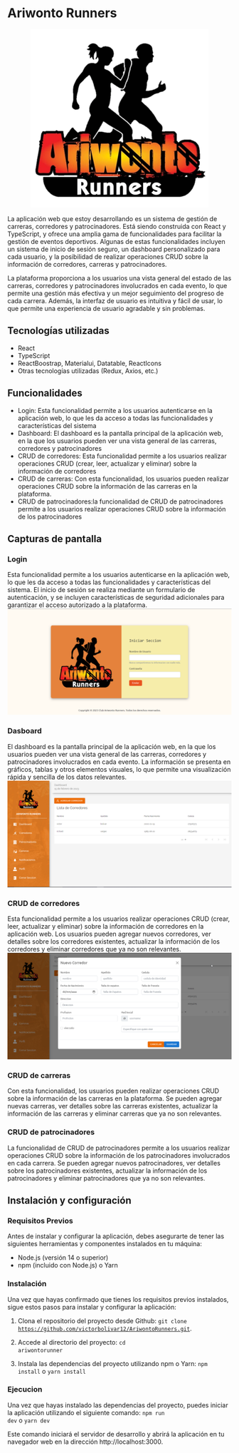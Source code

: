 # Ariwonto Runners
<p align="center">
  <img src="https://github.com/victorbolivar12/AriwontoRunners/blob/main/src/assets/logo.png" width="400" height="400">
</p>
La aplicación web que estoy desarrollando es un sistema de gestión de carreras, corredores y patrocinadores. Está siendo construida con React y TypeScript, y ofrece una amplia gama de funcionalidades para facilitar la gestión de eventos deportivos. Algunas de estas funcionalidades incluyen un sistema de inicio de sesión seguro, un dashboard personalizado para cada usuario, y la posibilidad de realizar operaciones CRUD sobre la información de corredores, carreras y patrocinadores.

La plataforma proporciona a los usuarios una vista general del estado de las carreras, corredores y patrocinadores involucrados en cada evento, lo que permite una gestión más efectiva y un mejor seguimiento del progreso de cada carrera. Además, la interfaz de usuario es intuitiva y fácil de usar, lo que permite una experiencia de usuario agradable y sin problemas.


## Tecnologías utilizadas
- React
- TypeScript
- ReactBoostrap, Materialui, Datatable, ReactIcons
- Otras tecnologías utilizadas (Redux, Axios, etc.)

## Funcionalidades
- Login: Esta funcionalidad permite a los usuarios autenticarse en la aplicación web, lo que les da acceso a todas las funcionalidades y características del sistema
- Dashboard: El dashboard es la pantalla principal de la aplicación web, en la que los usuarios pueden ver una vista general de las carreras, corredores y patrocinadores
- CRUD de corredores: Esta funcionalidad permite a los usuarios realizar operaciones CRUD (crear, leer, actualizar y eliminar) sobre la información de corredores
- CRUD de carreras: Con esta funcionalidad, los usuarios pueden realizar operaciones CRUD sobre la información de las carreras en la plataforma.
- CRUD de patrocinadores:la funcionalidad de CRUD de patrocinadores permite a los usuarios realizar operaciones CRUD sobre la información de los patrocinadores

## Capturas de pantalla
### Login
Esta funcionalidad permite a los usuarios autenticarse en la aplicación web, lo que les da acceso a todas las funcionalidades y características del sistema. El inicio de sesión se realiza mediante un formulario de autenticación, y se incluyen características de seguridad adicionales para garantizar el acceso autorizado a la plataforma.
![login](https://github.com/victorbolivar12/AriwontoRunners/blob/main/src/assets/Login.png)

### Dasboard
El dashboard es la pantalla principal de la aplicación web, en la que los usuarios pueden ver una vista general de las carreras, corredores y patrocinadores involucrados en cada evento. La información se presenta en gráficos, tablas y otros elementos visuales, lo que permite una visualización rápida y sencilla de los datos relevantes.
![login](https://github.com/victorbolivar12/AriwontoRunners/blob/main/src/assets/Dashboard.png)

### CRUD de corredores
Esta funcionalidad permite a los usuarios realizar operaciones CRUD (crear, leer, actualizar y eliminar) sobre la información de corredores en la aplicación web. Los usuarios pueden agregar nuevos corredores, ver detalles sobre los corredores existentes, actualizar la información de los corredores y eliminar corredores que ya no son relevantes.
![login](https://github.com/victorbolivar12/AriwontoRunners/blob/main/src/assets/AddRunner.png)


### CRUD de carreras
Con esta funcionalidad, los usuarios pueden realizar operaciones CRUD sobre la información de las carreras en la plataforma. Se pueden agregar nuevas carreras, ver detalles sobre las carreras existentes, actualizar la información de las carreras y eliminar carreras que ya no son relevantes.

### CRUD de patrocinadores
La funcionalidad de CRUD de patrocinadores permite a los usuarios realizar operaciones CRUD sobre la información de los patrocinadores involucrados en cada carrera. Se pueden agregar nuevos patrocinadores, ver detalles sobre los patrocinadores existentes, actualizar la información de los patrocinadores y eliminar patrocinadores que ya no son relevantes.

## Instalación y configuración
### Requisitos Previos
Antes de instalar y configurar la aplicación, debes asegurarte de tener las siguientes herramientas y componentes instalados en tu máquina:
- Node.js (versión 14 o superior)
- npm (incluido con Node.js) o Yarn

### Instalación
Una vez que hayas confirmado que tienes los requisitos previos instalados, sigue estos pasos para instalar y configurar la aplicación:

1. Clona el repositorio del proyecto desde Github: 
<code>git clone https://github.com/victorbolivar12/AriwontoRunners.git</code>.

2. Accede al directorio del proyecto:
<code>cd ariwontorunner</code>

3. Instala las dependencias del proyecto utilizando npm o Yarn:
<code>npm install</code>
o
<code>yarn install</code>

### Ejecucion
Una vez que hayas instalado las dependencias del proyecto, puedes iniciar la aplicación utilizando el siguiente comando:
<code>npm run dev</code> o <code>yarn dev</code>

Este comando iniciará el servidor de desarrollo y abrirá la aplicación en tu navegador web en la dirección http://localhost:3000.
